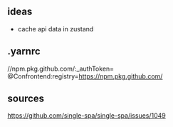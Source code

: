 ## ideas

- cache api data in zustand

## .yarnrc

//npm.pkg.github.com/:_authToken=<token>
@Confrontend:registry=https://npm.pkg.github.com/



## sources

https://github.com/single-spa/single-spa/issues/1049